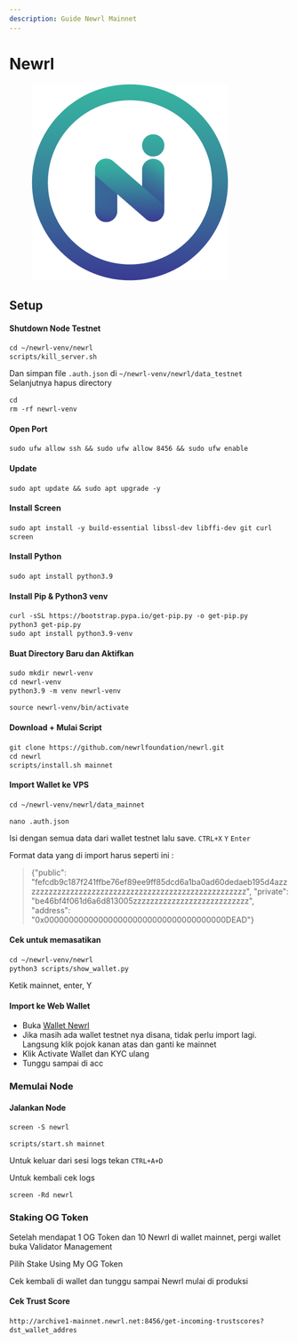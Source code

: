 ```yaml
---
description: Guide Newrl Mainnet
---
```


# Newrl



<figure><img src="../.gitbook/assets/NEWWRL.png" alt=""><figcaption></figcaption></figure>

## Setup

#### Shutdown Node Testnet

```
cd ~/newrl-venv/newrl
scripts/kill_server.sh
```

Dan simpan file `.auth.json` di `~/newrl-venv/newrl/data_testnet`\
Selanjutnya hapus directory

```
cd
rm -rf newrl-venv
```

#### Open Port

```
sudo ufw allow ssh && sudo ufw allow 8456 && sudo ufw enable
```

#### Update

```
sudo apt update && sudo apt upgrade -y
```

#### Install Screen

```
sudo apt install -y build-essential libssl-dev libffi-dev git curl screen
```

#### Install Python

```
sudo apt install python3.9
```

#### Install Pip & Python3 venv

```
curl -sSL https://bootstrap.pypa.io/get-pip.py -o get-pip.py
python3 get-pip.py
sudo apt install python3.9-venv
```

#### Buat Directory Baru dan Aktifkan

```
sudo mkdir newrl-venv
cd newrl-venv
python3.9 -m venv newrl-venv
```

```
source newrl-venv/bin/activate
```

#### Download + Mulai Script

```
git clone https://github.com/newrlfoundation/newrl.git
cd newrl
scripts/install.sh mainnet
```

#### Import Wallet ke VPS

```
cd ~/newrl-venv/newrl/data_mainnet
```

```
nano .auth.json
```

Isi dengan semua data dari wallet testnet lalu save. `CTRL+X` `Y` `Enter`

Format data yang di import harus seperti ini :

> {"public": "fefcdb9c187f241ffbe76ef89ee9ff85dcd6a1ba0ad60dedaeb195d4azzzzzzzzzzzzzzzzzzzzzzzzzzzzzzzzzzzzzzzzzzzzzzzzzzzz", "private": "be46bf4f061d6a6d813005zzzzzzzzzzzzzzzzzzzzzzzzzzz", "address": "0x0000000000000000000000000000000000000DEAD"}

#### Cek untuk memasatikan

```
cd ~/newrl-venv/newrl
python3 scripts/show_wallet.py
```

Ketik mainnet, enter, Y

#### Import ke Web Wallet

* Buka [Wallet Newrl](https://wallet.newrl.net/)
* Jika masih ada wallet testnet nya disana, tidak perlu import lagi. Langsung klik pojok kanan atas dan ganti ke mainnet
* Klik Activate Wallet dan KYC ulang
* Tunggu sampai di acc

### Memulai Node

#### Jalankan Node

```
screen -S newrl
```

```
scripts/start.sh mainnet
```

Untuk keluar dari sesi logs tekan `CTRL+A+D`

Untuk kembali cek logs

```
screen -Rd newrl
```

### Staking OG Token

Setelah mendapat 1 OG Token dan 10 Newrl di wallet mainnet, pergi wallet buka Validator Management

Pilih Stake Using My OG Token

Cek kembali di wallet dan tunggu sampai Newrl mulai di produksi

#### Cek Trust Score

```
http://archive1-mainnet.newrl.net:8456/get-incoming-trustscores?dst_wallet_addres
```
